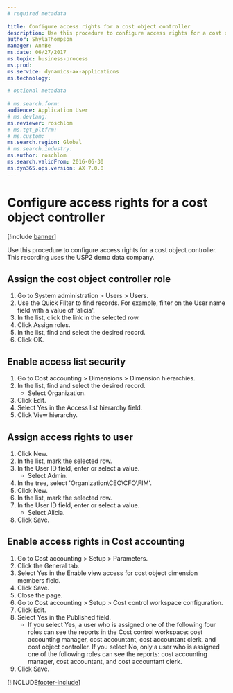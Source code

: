 ```yaml
--- 
# required metadata 
 
title: Configure access rights for a cost object controller
description: Use this procedure to configure access rights for a cost object controller. 
author: ShylaThompson
manager: AnnBe 
ms.date: 06/27/2017
ms.topic: business-process 
ms.prod:  
ms.service: dynamics-ax-applications 
ms.technology:  
 
# optional metadata 
 
# ms.search.form:   
audience: Application User 
# ms.devlang:  
ms.reviewer: roschlom
# ms.tgt_pltfrm:  
# ms.custom:  
ms.search.region: Global
# ms.search.industry: 
ms.author: roschlom
ms.search.validFrom: 2016-06-30 
ms.dyn365.ops.version: AX 7.0.0 
---
```

# Configure access rights for a cost object controller

[!include [banner](../../includes/banner.md)]

Use this procedure to configure access rights for a cost object controller. This recording uses the USP2 demo data company.


## Assign the cost object controller role
1. Go to System administration > Users > Users.
2. Use the Quick Filter to find records. For example, filter on the User name field with a value of 'alicia'.
3. In the list, click the link in the selected row.
4. Click Assign roles.
5. In the list, find and select the desired record.
6. Click OK.

## Enable access list security
1. Go to Cost accounting > Dimensions > Dimension hierarchies.
2. In the list, find and select the desired record.
    * Select Organization.  
3. Click Edit.
4. Select Yes in the Access list hierarchy field.
5. Click View hierarchy.

## Assign access rights to user
1. Click New.
2. In the list, mark the selected row.
3. In the User ID field, enter or select a value.
    * Select Admin.  
4. In the tree, select 'Organization\CEO\CFO\FIM'.
5. Click New.
6. In the list, mark the selected row.
7. In the User ID field, enter or select a value.
    * Select Alicia.  
8. Click Save.

## Enable access rights in Cost accounting
1. Go to Cost accounting > Setup > Parameters.
2. Click the General tab.
3. Select Yes in the Enable view access for cost object dimension members field.
4. Click Save.
5. Close the page.
6. Go to Cost accounting > Setup > Cost control workspace configuration.
7. Click Edit.
8. Select Yes in the Published field.
    * If you select Yes, a user who is assigned one of the following four roles can see the reports in the Cost control workspace: cost accounting manager, cost accountant, cost accountant clerk, and cost object controller. If you select No, only a user who is assigned one of the following roles can see the reports: cost accounting manager, cost accountant, and cost accountant clerk.    
9. Click Save.



[!INCLUDE[footer-include](../../../includes/footer-banner.md)]